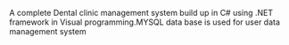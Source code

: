 A complete Dental clinic management system build up in C# using .NET framework in Visual programming.MYSQL data base is used for user data management system
